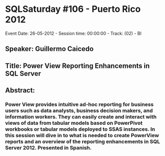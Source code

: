 # SQLSaturday #106 - Puerto Rico 2012
Event Date: 26-05-2012 - Session time: 00:00:00 - Track: (02) - BI
## Speaker: Guillermo Caicedo
## Title: Power View  Reporting Enhancements in SQL Server 
## Abstract:
### Power View provides intuitive ad-hoc reporting for business users such as data analysts, business decision makers, and information workers. They can easily create and interact with views of data from tabular models based on PowerPivot workbooks or tabular models deployed to SSAS instances. In this session will dive in to what is needed to create PowerView reports and an overview of the reporting enhancements in SQL Server 2012. Presented in Spanish.
